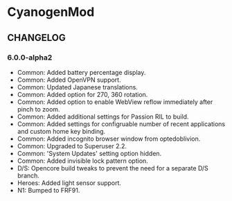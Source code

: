 CyanogenMod
===============

CHANGELOG
---------

### 6.0.0-alpha2
* Common: Added battery percentage display.
* Common: Added OpenVPN support.
* Common: Updated Japanese translations.
* Common: Added option for 270, 360 rotation.
* Common: Added option to enable WebView reflow immediately after pinch to zoom.
* Common: Added additional settings for Passion RIL to build.
* Common: Added settings for configruable number of recent applications and custom home key binding.
* Common: Added incognito browser window from optedoblivion.
* Common: Upgraded to Superuser 2.2.
* Common: 'System Updates' setting option hidden.
* Common: Added invisible lock pattern option.
* D/S: Opencore build tweaks to prevent the need for a separate D/S branch.
* Heroes: Added light sensor support.
* N1: Bumped to FRF91.
